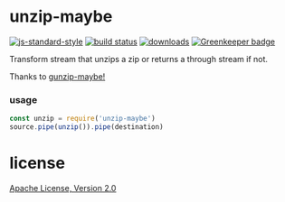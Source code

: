 # unzip-maybe

[![js-standard-style](https://img.shields.io/badge/code_style-standard-brightgreen.svg)](https://github.com/feross/standard)
[![build status](https://api.travis-ci.org/JamesKyburz/unzip-maybe.svg)](https://travis-ci.org/JamesKyburz/unzip-maybe)
[![downloads](https://img.shields.io/npm/dm/unzip-maybe.svg)](https://npmjs.org/package/unzip-maybe)
[![Greenkeeper badge](https://badges.greenkeeper.io/JamesKyburz/unzip-maybe.svg)](https://greenkeeper.io/)

Transform stream that unzips a zip or returns a through stream if not.

Thanks to [gunzip-maybe!](https://github.com/mafintosh/gunzip-maybe)

### usage

```javascript
const unzip = require('unzip-maybe')
source.pipe(unzip()).pipe(destination)
```

# license
[Apache License, Version 2.0](LICENSE)
